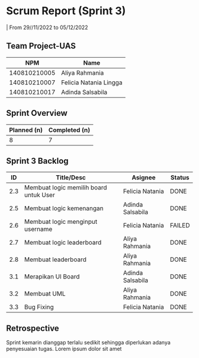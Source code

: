 # Scrum Report (Sprint 3)
| From 29//11/2022 to 05/12/2022

## Team Project-UAS
| NPM           | Name        |
| ------------- |-------------|
| 140810210005  | Aliya Rahmania |
| 140810210007  | Felicia Natania Lingga |
| 140810210017  | Adinda Salsabila |

## Sprint Overview
| Planned (n)   | Completed (n) |
| ------------- |-------------- |
| 8             | 7             |

## Sprint 3 Backlog

| ID  | Title/Desc | Asignee | Status |
| --- | ---------- | ------- | ------ |
| 2.3 | Membuat logic memilih board untuk User | Felicia Natania | DONE |
| 2.5 | Membuat logic kemenangan | Adinda Salsabila | DONE |
| 2.6 | Membuat logic menginput username | Felicia Natania | FAILED |
| 2.7 | Membuat logic leaderboard | Aliya Rahmania | DONE |
| 2.8 | Membuat leaderboard | Aliya Rahmania | DONE |
| 3.1 | Merapikan UI Board | Adinda Salsabila | DONE |
| 3.2 | Membuat UML | Aliya Rahmania | DONE |
| 3.3 | Bug Fixing | Felicia Natania | DONE |

## Retrospective 

Sprint kemarin dianggap terlalu sedikit sehingga diperlukan adanya penyesuaian tugas. Lorem ipsum dolor sit amet

